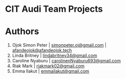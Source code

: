 # CIT Audi Team Projects

# Authors

1. Ojok Simon Peter | <simonpeter.oj@gmail.com> | <afandeojok@afandeojok.tech>
2. Linda Britney | <lindabritney34@gmail.com>
3. Caroline Nyaburu | <carolinenNyaburu693@gmail.com>
4. Riak Mark | <riakmark02@gmail.com>
5. Emma Ilakut | <emmailakut@gmail.com>
